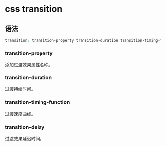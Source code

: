 # css transition



## 语法

```css
transition: transition-property transition-duration transition-timing-function transition-delay
```



### transition-property

添加过渡效果属性名称。



### transition-duration

过渡持续时间。



### transition-timing-function

过渡速度曲线。



### transition-delay

过渡效果延迟时间。